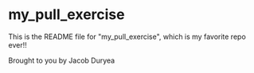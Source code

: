 # my_pull_exercise

This is the README file for "my_pull_exercise", which is my favorite repo ever!!

Brought to you by Jacob Duryea
